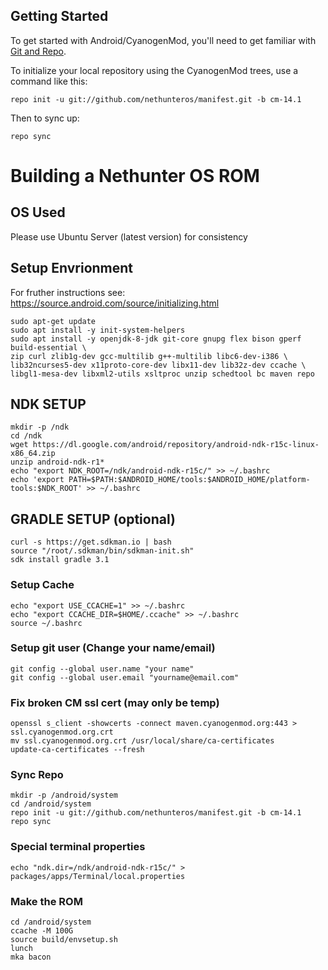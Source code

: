 Getting Started
---------------

To get started with Android/CyanogenMod, you'll need to get
familiar with [Git and Repo](http://source.android.com/source/using-repo.html).

To initialize your local repository using the CyanogenMod trees, use a command like this:

    repo init -u git://github.com/nethunteros/manifest.git -b cm-14.1

Then to sync up:

    repo sync
    
# Building a Nethunter OS ROM

## OS Used

Please use Ubuntu Server (latest version) for consistency

## Setup Envrionment

For fruther instructions see: https://source.android.com/source/initializing.html
```
sudo apt-get update
sudo apt install -y init-system-helpers
sudo apt install -y openjdk-8-jdk git-core gnupg flex bison gperf build-essential \
zip curl zlib1g-dev gcc-multilib g++-multilib libc6-dev-i386 \
lib32ncurses5-dev x11proto-core-dev libx11-dev lib32z-dev ccache \
libgl1-mesa-dev libxml2-utils xsltproc unzip schedtool bc maven repo
```
## NDK SETUP
```
mkdir -p /ndk
cd /ndk
wget https://dl.google.com/android/repository/android-ndk-r15c-linux-x86_64.zip
unzip android-ndk-r1*
echo "export NDK_ROOT=/ndk/android-ndk-r15c/" >> ~/.bashrc
echo 'export PATH=$PATH:$ANDROID_HOME/tools:$ANDROID_HOME/platform-tools:$NDK_ROOT' >> ~/.bashrc
```
## GRADLE SETUP (optional)
```
curl -s https://get.sdkman.io | bash
source "/root/.sdkman/bin/sdkman-init.sh"
sdk install gradle 3.1
```
### Setup Cache
```
echo "export USE_CCACHE=1" >> ~/.bashrc
echo "export CCACHE_DIR=$HOME/.ccache" >> ~/.bashrc
source ~/.bashrc
```
### Setup git user (Change your name/email)
```
git config --global user.name "your name" 
git config --global user.email "yourname@email.com"
```
### Fix broken CM ssl cert (may only be temp)
```
openssl s_client -showcerts -connect maven.cyanogenmod.org:443 > ssl.cyanogenmod.org.crt 
mv ssl.cyanogenmod.org.crt /usr/local/share/ca-certificates
update-ca-certificates --fresh 
```
### Sync Repo
```
mkdir -p /android/system
cd /android/system
repo init -u git://github.com/nethunteros/manifest.git -b cm-14.1
repo sync
```
### Special terminal properties
```
echo "ndk.dir=/ndk/android-ndk-r15c/" > packages/apps/Terminal/local.properties
```
### Make the ROM
```
cd /android/system
ccache -M 100G
source build/envsetup.sh
lunch
mka bacon
```
